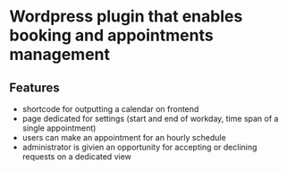 # Wordpress plugin that enables booking and appointments management

## Features
- shortcode for outputting a calendar on frontend
- page dedicated for settings (start and end of workday, time span of a single appointment)
- users can make an appointment for an hourly schedule
- administrator is givien an opportunity for accepting or declining requests on a dedicated view
